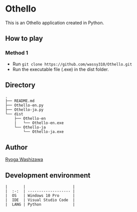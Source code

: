 # Othello
This is an Othello application created in Python.

## How to play
### Method 1
- Run `git clone https://github.com/wassy310/Othello.git`
- Run the executable file (.exe) in the dist folder.

## Directory
```
.
├── README.md
├── Othello-en.py
├── Othello-ja.py
└── dist
    ├── Othello-en
    |   └── Othello-en.exe
    └── Othello-ja
        └── Othello-ja.exe
```

## Author
[Ryoga Washizawa](https://github.com/wassy310)

## Development environment
```
|       |                     |
|  :-:  | ------------------- |
|  OS   | Windows 10 Pro      |
|  IDE  | Visual Studio Code  |
|  LANG | Python              |
```
